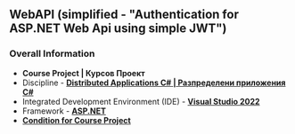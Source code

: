 ## WebAPI (simplified - "Authentication for ASP.NET Web Api using simple JWT")

### Overall Information
* **Course Project | Курсов Проект**
* Discipline - [**Distributed Applications C# | Разпределени приложения C#**](https://github.com/rythm-net/PU-Informatics/tree/main/III%20%D0%BA%D1%83%D1%80%D1%81/I%20%D1%81%D0%B5%D0%BC%D0%B5%D1%81%D1%82%D1%8A%D1%80/%D0%A0%D0%B0%D0%B7%D0%BF%D1%80%D0%B5%D0%B4%D0%B5%D0%BB%D0%B5%D0%BD%D0%B8%20%D0%BF%D1%80%D0%B8%D0%BB%D0%BE%D0%B6%D0%B5%D0%BD%D0%B8%D1%8F%20C%23)
* Integrated Development Environment (IDE) - [**Visual Studio 2022**](https://visualstudio.microsoft.com/vs/)
* Framework - [**ASP.NET**](https://dotnet.microsoft.com/en-us/apps/aspnet)
* [**Condition for Course Project**](https://github.com/rythm-net/WebApiJwt/blob/main/Course%20Project/Condition%20For%20Course%20Project.pdf)
